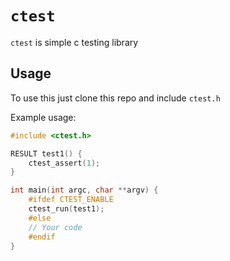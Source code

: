 # `ctest`

`ctest` is simple c testing library

## Usage

To use this just clone this repo and include `ctest.h`

Example usage:

```c
#include <ctest.h>

RESULT test1() {
    ctest_assert(1);
}

int main(int argc, char **argv) {
    #ifdef CTEST_ENABLE
    ctest_run(test1);
    #else
    // Your code
    #endif
}
```

